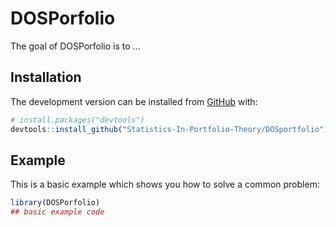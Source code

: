 
<!-- README.md is generated from README.Rmd. Please edit that file -->

# DOSPorfolio

<!-- badges: start -->

<!-- badges: end -->

The goal of DOSPorfolio is to …

## Installation

The development version can be installed from
[GitHub](https://github.com/) with:

``` r
# install.packages("devtools")
devtools::install_github("Statistics-In-Portfolio-Theory/DOSportfolio")
```

## Example

This is a basic example which shows you how to solve a common problem:

``` r
library(DOSPorfolio)
## basic example code
```
